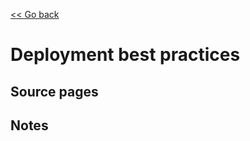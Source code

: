 [<< Go back](https://artoasmith.github.io/sf-preps/)

# Deployment best practices

## Source pages

## Notes
